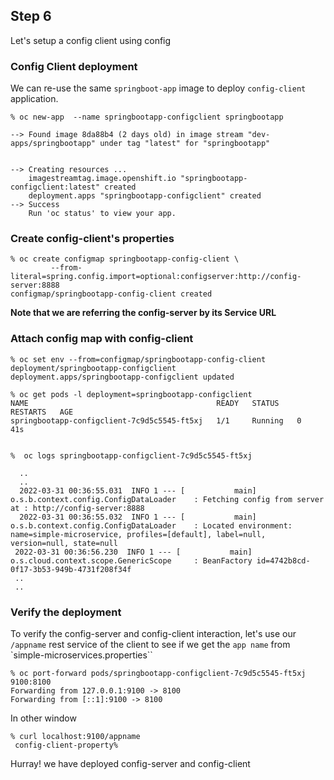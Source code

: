 ## Step 6


 Let's setup a config client using config 

 ### Config Client deployment


We can re-use the same ``springboot-app`` image  to deploy ``config-client`` application.

```
% oc new-app  --name springbootapp-configclient springbootapp

--> Found image 8da88b4 (2 days old) in image stream "dev-apps/springbootapp" under tag "latest" for "springbootapp"


--> Creating resources ...
    imagestreamtag.image.openshift.io "springbootapp-configclient:latest" created
    deployment.apps "springbootapp-configclient" created
--> Success
    Run 'oc status' to view your app.

```


### Create config-client's properties

```
% oc create configmap springbootapp-config-client \
         --from-literal=spring.config.import=optional:configserver:http://config-server:8888 
configmap/springbootapp-config-client created
```

**Note that we are referring the config-server by its Service URL**


###  Attach config map with config-client

```
% oc set env --from=configmap/springbootapp-config-client deployment/springbootapp-configclient
deployment.apps/springbootapp-configclient updated

% oc get pods -l deployment=springbootapp-configclient
NAME                                          READY   STATUS    RESTARTS   AGE
springbootapp-configclient-7c9d5c5545-ft5xj   1/1     Running   0          41s


%  oc logs springbootapp-configclient-7c9d5c5545-ft5xj

  ..
  ..
  2022-03-31 00:36:55.031  INFO 1 --- [           main] o.s.b.context.config.ConfigDataLoader    : Fetching config from server at : http://config-server:8888
  2022-03-31 00:36:55.032  INFO 1 --- [           main] o.s.b.context.config.ConfigDataLoader    : Located environment: name=simple-microservice, profiles=[default], label=null, version=null, state=null
 2022-03-31 00:36:56.230  INFO 1 --- [           main] o.s.cloud.context.scope.GenericScope     : BeanFactory id=4742b8cd-0f17-3b53-949b-4731f208f34f
 ..
 ..
```

###  Verify the deployment 

To verify the config-server and config-client interaction, let's use our ``/appname`` rest service of the client to see if we get the ``app name`` from `simple-microservices.properties``

```
% oc port-forward pods/springbootapp-configclient-7c9d5c5545-ft5xj 9100:8100
Forwarding from 127.0.0.1:9100 -> 8100
Forwarding from [::1]:9100 -> 8100
```
In other window

```
% curl localhost:9100/appname
 config-client-property%
```

Hurray! we have deployed config-server and config-client